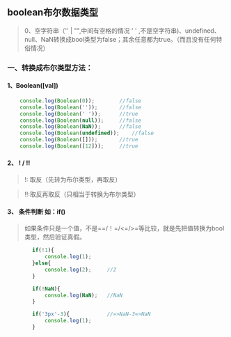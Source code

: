 ## boolean布尔数据类型
> 0、空字符串（'' | "",中间有空格的情况 ' ' ,不是空字符串)、undefined、null、NaN转换成bool类型为false；其余任意都为true。（而且没有任何特俗情况）

### 一、转换成布尔类型方法：
####  1、Boolean([val])
```javascript
    console.log(Boolean(0));        //false
    console.log(Boolean(''));       //false
    console.log(Boolean(' '));      //true
    console.log(Boolean(null));     //false
    console.log(Boolean(NaN));      //false
    console.log(Boolean(undefined));    //false
    console.log(Boolean([]));       //true
    console.log(Boolean([12]));     //true
```
####  2、 ! / !!
> !: 取反（先转为布尔类型，再取反）

> !!:取反再取反（只相当于转换为布尔类型）

####  3、 条件判断 如：if()
> 如果条件只是一个值，不是==/！=/<=/>=等比较，就是先把值转换为bool类型，然后验证真假。
```javascript
        if(!1){
            console.log(1);     
        }else{
            console.log(2);     //2
        }

        if(!NaN){
            console.log(NaN);   //NaN
        }

        if('3px'-3){            //=>NaN-3=>NaN
            console.log(1);       
        }
```